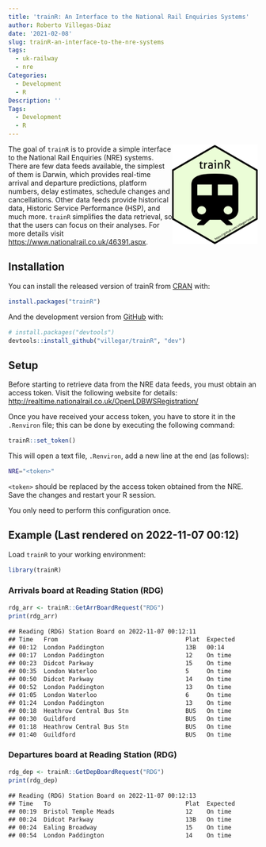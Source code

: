 ```yaml
---
title: 'trainR: An Interface to the National Rail Enquiries Systems'
author: Roberto Villegas-Diaz
date: '2021-02-08'
slug: trainR-an-interface-to-the-nre-systems
tags:
  - uk-railway
  - nre
Categories:
  - Development
  - R
Description: ''
Tags:
  - Development
  - R
---
```


<img src="https://raw.githubusercontent.com/villegar/trainR/main/inst/images/logo.png" alt="logo" align="right" height=200px/>

The goal of `trainR` is to provide a simple interface to the 
National Rail Enquiries (NRE) systems. There are few data feeds 
available, the simplest of them is Darwin, which provides real-time 
arrival and departure predictions, platform numbers, delay estimates, 
schedule changes and cancellations. Other data feeds provide historical 
data, Historic Service Performance (HSP), and much more. `trainR` 
simplifies the data retrieval, so that the users can focus on their 
analyses. For more details visit 
https://www.nationalrail.co.uk/46391.aspx.

## Installation

You can install the released version of trainR from [CRAN](https://CRAN.R-project.org) with:

``` r
install.packages("trainR")
```

And the development version from [GitHub](https://github.com/) with:

``` r
# install.packages("devtools")
devtools::install_github("villegar/trainR", "dev")
```

## Setup
Before starting to retrieve data from the NRE data feeds, you must obtain an access token. 
Visit the following website for details: http://realtime.nationalrail.co.uk/OpenLDBWSRegistration/

Once you have received your access token, you have to store it in the `.Renviron` file; this can be 
done by executing the following command:


```r
trainR::set_token()
```

This will open a text file, `.Renviron`, add a new line at the end (as follows):

```bash
NRE="<token>"
```

`<token>` should be replaced by the access token obtained from the NRE. Save the changes and restart 
your R session.

You only need to perform this configuration once.

## Example (Last rendered on 2022-11-07 00:12)

Load `trainR` to your working environment:

```r
library(trainR)
```

### Arrivals board at Reading Station (RDG)


```r
rdg_arr <- trainR::GetArrBoardRequest("RDG")
print(rdg_arr)
```

```
## Reading (RDG) Station Board on 2022-11-07 00:12:11
## Time   From                                    Plat  Expected
## 00:12  London Paddington                       13B   00:14
## 00:17  London Paddington                       12    On time
## 00:23  Didcot Parkway                          15    On time
## 00:35  London Waterloo                         5     On time
## 00:50  Didcot Parkway                          14    On time
## 00:52  London Paddington                       13    On time
## 01:05  London Waterloo                         6     On time
## 01:24  London Paddington                       13    On time
## 00:18  Heathrow Central Bus Stn                BUS   On time
## 00:30  Guildford                               BUS   On time
## 01:18  Heathrow Central Bus Stn                BUS   On time
## 01:40  Guildford                               BUS   On time
```

### Departures board at Reading Station (RDG)


```r
rdg_dep <- trainR::GetDepBoardRequest("RDG")
print(rdg_dep)
```

```
## Reading (RDG) Station Board on 2022-11-07 00:12:13
## Time   To                                      Plat  Expected
## 00:19  Bristol Temple Meads                    12    On time
## 00:24  Didcot Parkway                          13B   On time
## 00:24  Ealing Broadway                         15    On time
## 00:54  London Paddington                       14    On time
```
